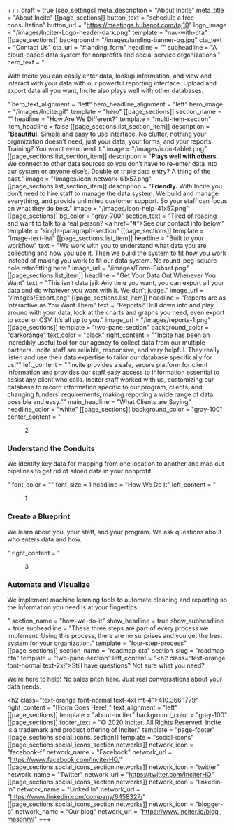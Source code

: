 +++
draft = true
[seo_settings]
meta_description = "About Incite"
meta_title = "About Incite"
[[page_sections]]
button_text = "schedule a free consultation"
button_url = "https://meetings.hubspot.com/taj10"
logo_image = "/images/Inciter-Logo-header-dark.png"
template = "nav-with-cta"
[[page_sections]]
background = "/images/landing-banner-bg.jpg"
cta_text = "Contact Us"
cta_url = "#landing_form"
headline = ""
subheadline = "A cloud-based data system for nonprofits and social service organizations."
hero_text = "<p>With Incite you can easily enter data, lookup information, and view and interact with your data with our powerful reporting interface. Upload and export data all you want, Incite also plays well with other databases.</p>"
hero_text_alignment = "left"
hero_headline_alignment = "left"
hero_image = "/images/Incite.gif"
template = "hero"
[[page_sections]]
section_name = ""
headline = "How Are We Different?"
template = "multi-item-section"
item_headline = false
[[page_sections.list_section_item]]
description = "<strong>Beautiful.</strong> Simple and easy to use interface. No clutter, nothing your organization doesn’t need, just your data, your forms, and your reports. Training? You won’t even need it."
image = "/images/icon-tablet.png"
[[page_sections.list_section_item]]
description = "<strong>Plays well with others.</strong> We connect to other data sources so you don’t have to re-enter data into our system or anyone else’s. Double or triple data entry? A thing of the past."
image = "/images/icon-network-61x57.png"
[[page_sections.list_section_item]]
description = "<strong>Friendly.</strong> With Incite you don’t need to hire staff to manage the data system. We build and manage everything, and provide unlimited customer support. So your staff can focus on what they do best."
image = "/images/icon-help-41x57.png"
[[page_sections]]
bg_color = "gray-700"
section_text = "Tired of reading and want to talk to a real person? <a href=\"#\">See our contact info below.</a>"
template = "single-paragraph-section"
[[page_sections]]
template = "image-text-list"
[[page_sections.list_item]]
headline = "Built to your workflow"
text = "We work with you to understand what data you are collecting and how you use it. Then we build the system to fit how you work instead of making you work to fit our data system. No round-peg-square-hole retrofitting here."
image_url = "/images/Form-Subset.png"
[[page_sections.list_item]]
headline = "Get Your Data Out Whenever You Want"
text = "This isn’t data jail. Any time you want, you can export all your data and do whatever you want with it. We don’t judge."
image_url = "/images/Export.png"
[[page_sections.list_item]]
headline = "Reports are as Interactive as You Want Them"
text = "Reports? Drill down into and play around with your data, look at the charts and graphs you need, even export to excel or CSV. It’s all up to you."
image_url = "/images/reports-1.png"
[[page_sections]]
template = "two-pane-section"
background_color = "darkorange"
text_color = "black"
right_content = "&#8220;Incite has been an incredibly useful tool for our agency to collect data from our multiple partners. Incite staff are reliable, responsive, and very helpful. They really listen and use their data expertise to tailor our database specifically for us!&#8221;"
left_content = "&#8220;Incite provides a safe, secure platform for client information and provides our staff easy access to information essential to assist any client who calls. Inciter staff worked with us, customizing our database to record information specific to our program, clients, and changing funders’ requirements, making reporting a wide range of data possible and easy.&#8221;"
main_headline = "What Clients are Saying"
headline_color = "white"
[[page_sections]]
background_color = "gray-100"
center_content = "<figure>2</figure><h3>Understand the Conduits</h3><p>We identify key data for mapping from one location to another and map out pipelines to get rid of siloed data in your nonprofit.</p>"
font_color = ""
font_size = 1
headline = "How We Do It"
left_content = "<figure>1</figure><h3>Create a Blueprint</h3><p>We learn about you, your staff, and your program. We ask questions about who enters data and how.</p>"
right_content = "<figure>3</figure><h3>Automate and Visualize</h3><p>We implement machine learning tools to automate cleaning and reporting so the information you need is at your fingertips.</p>"
section_name = "how-we-do-it"
show_headline = true
show_subheadline = true
subheadline = "These three steps are part of every process we implement. Using this process, there are no surprises and you get the best system for your organization."
template = "four-step-process"
[[page_sections]]
section_name = "roadmap-cta"
section_slug = "roadmap-cta"
template = "two-pane-section"
left_content = "<h2 class=\"text-orange font-normal text-2xl\">Still have questions? Not sure what you need?</h2><p>We’re here to help! No sales pitch here. Just real conversations about your data needs.</p><h2 class=\"text-orange font-normal text-4xl mt-4\">410.366.1779</h2>"
right_content = "[Form Goes Here!]"
text_alignment = "left"
[[page_sections]]
template = "about-inciter"
background_color = "gray-100"
[[page_sections]]
footer_text = "&copy; 2020 Inciter. All Rights Reserved. Incite is a trademark and product offering of Inciter."
template = "page-footer"
[[page_sections.social_icons_section]]
template = "social-icons"
[[page_sections.social_icons_section.networks]]
network_icon = "facebook-f"
network_name = "Facebook"
network_url = "https://www.facebook.com/InciterHQ/"
[[page_sections.social_icons_section.networks]]
network_icon = "twitter"
network_name = "Twitter"
network_url = "https://twitter.com/InciterHQ"
[[page_sections.social_icons_section.networks]]
network_icon = "linkedin-in"
network_name = "Linked In"
network_url = "https://www.linkedin.com/company/6458327/"
[[page_sections.social_icons_section.networks]]
network_icon = "blogger-b"
network_name = "Our blog"
network_url = "https://www.inciter.io/blog-masonry/"
+++
